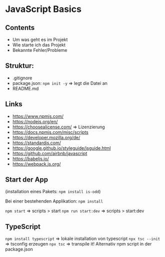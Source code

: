 # JavaScript Basics

## Contents

- Um was geht es im Projekt
- Wie starte ich das Projekt
- Bekannte Fehler/Probleme

## Struktur:

- .gitignore
- package.json: `npm init -y` => legt die Datei an
- README.md

## Links

- https://www.npmjs.com/
- https://nodejs.org/en/
- https://choosealicense.com/ => Lizenzierung
- https://docs.npmjs.com/misc/scripts
- https://developer.mozilla.org/de/
- https://standardjs.com/
- https://google.github.io/styleguide/jsguide.html
- https://github.com/airbnb/javascript
- https://babeljs.io/
- https://webpack.js.org/

## Start der App

(installation eines Pakets: `npm install is-odd`)

Bei einer bestehenden Applikation: `npm install`

`npm start` => scripts > start
`npm run start:dev` => scripts > start:dev

## TypeScript

`npm install typescript` => lokale installation von typescript
`npx tsc --init` => tsconfig erzeugen
`npx tsc` => transpile it!
Alternativ npm script in der package.json
